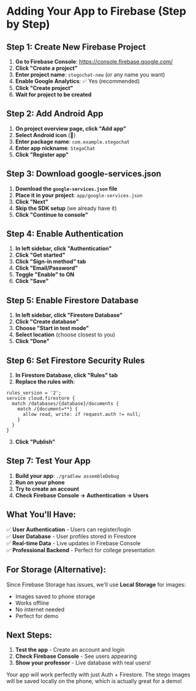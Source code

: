 # Adding Your App to Firebase (Step by Step)

## Step 1: Create New Firebase Project

1. **Go to Firebase Console**: https://console.firebase.google.com/
2. **Click "Create a project"**
3. **Enter project name**: `stegochat-new` (or any name you want)
4. **Enable Google Analytics**: ✅ Yes (recommended)
5. **Click "Create project"**
6. **Wait for project to be created**

## Step 2: Add Android App

1. **On project overview page, click "Add app"**
2. **Select Android icon** (📱)
3. **Enter package name**: `com.example.stegochat`
4. **Enter app nickname**: `StegoChat`
5. **Click "Register app"**

## Step 3: Download google-services.json

1. **Download the `google-services.json` file**
2. **Place it in your project**: `app/google-services.json`
3. **Click "Next"**
4. **Skip the SDK setup** (we already have it)
5. **Click "Continue to console"**

## Step 4: Enable Authentication

1. **In left sidebar, click "Authentication"**
2. **Click "Get started"**
3. **Click "Sign-in method" tab**
4. **Click "Email/Password"**
5. **Toggle "Enable" to ON**
6. **Click "Save"**

## Step 5: Enable Firestore Database

1. **In left sidebar, click "Firestore Database"**
2. **Click "Create database"**
3. **Choose "Start in test mode"**
4. **Select location** (choose closest to you)
5. **Click "Done"**

## Step 6: Set Firestore Security Rules

1. **In Firestore Database, click "Rules" tab**
2. **Replace the rules with**:

```
rules_version = '2';
service cloud.firestore {
  match /databases/{database}/documents {
    match /{document=**} {
      allow read, write: if request.auth != null;
    }
  }
}
```

3. **Click "Publish"**

## Step 7: Test Your App

1. **Build your app**: `./gradlew assembleDebug`
2. **Run on your phone**
3. **Try to create an account**
4. **Check Firebase Console → Authentication → Users**

## What You'll Have:

✅ **User Authentication** - Users can register/login  
✅ **User Database** - User profiles stored in Firestore  
✅ **Real-time Data** - Live updates in Firebase Console  
✅ **Professional Backend** - Perfect for college presentation  

## For Storage (Alternative):

Since Firebase Storage has issues, we'll use **Local Storage** for images:

- Images saved to phone storage
- Works offline
- No internet needed
- Perfect for demo

## Next Steps:

1. **Test the app** - Create an account and login
2. **Check Firebase Console** - See users appearing
3. **Show your professor** - Live database with real users!

Your app will work perfectly with just Auth + Firestore. The stego images will be saved locally on the phone, which is actually great for a demo!


